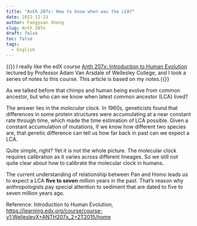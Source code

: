 ```yaml
---
title: "Anth 207x: How to know when was the LCA?"
date: 2022-12-23
author: Fangyuan Sheng
slug: Anth 207x
draft: false
toc: false
tags:
  - English
---
```

{{<block class="note">}}
I really like the edX course [Anth 207x: Introduction to Human Evolution](https://learning.edx.org/course/course-v1:WellesleyX+ANTH207x_2+2T2015/home) lectured by Professor Adam Van Arsdale of Wellesley College, and I took a series of notes to this course. This article is based on my notes.{{<end>}}
  

As we talked before that chimps and human being evolve from common ancestor, but who can we know when latest common ancestor (LCA) lived?

The answer lies in the *molecular clock*. In 1960s, geneticists found that differences in some protein structures were accumulating at a near constant rate through time, which made the time estimation of LCA possible. Given a constant accumulation of mutations, if we know how different two species are, that genetic difference can tell us how far back in past can we expect a LCA. 

Quite simple, right? Yet it is not the whole picture. The molecular clock requires calibration as it varies across different lineages. So we still not quite clear about how to calibrate the molecular clock in humans.

The current understanding of relationship between Pan and Homo leads us to expect a LCA **five to seven** million years in the past. That’s reason why anthropologists pay special attention to sediment that are dated to five to seven million years ago.
  
Reference: Introduction to Human Evolution, https://learning.edx.org/course/course-v1:WellesleyX+ANTH207x_2+2T2015/home

